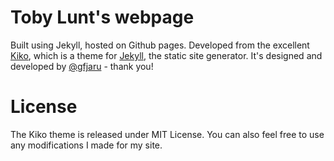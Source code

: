 # Toby Lunt's webpage

Built using Jekyll, hosted on Github pages. Developed from the excellent [Kiko](http://github.com/gfjaru/Kiko), which is a theme for [Jekyll](http://jekyllrb.com), the static site generator. It's designed and developed by [@gfjaru](https://twitter.com/gfjaru) - thank you!

# License

The Kiko theme is released under MIT License. You can also feel free to use any modifications I made for my site. 
